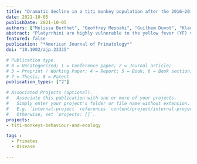 ```yaml
---
title: "Dramatic decline in a titi monkey population after the 2016–2018 sylvatic yellow fever outbreak in Brazil"
date: 2021-10-05
publishDate: 2021-10-05
authors: ["Mélissa Berthet", "Geoffrey Mesbahi", "Guilhem Duvot", "Klaus Zuberbühler", "Christiane Cäsar", "Júlio Cèsar Bicca‐Marques"]
abstract: "Platyrrhini are highly vulnerable to the yellow fever (YF) virus. From 2016 to 2018, the Atlantic Forest of southeast Brazil faced its worst sylvatic YF outbreak in about a century, thought to have killed thousands of primates. It is essential to assess the impact of this epidemic on threatened primate assemblages to design effective conservation strategies. In this study, we assessed the impact of the 2016–2018 YF outbreak on a geographically isolated population of Near Threatened black‐fronted titi monkeys (Callicebus nigrifrons) in two Atlantic Forest patches of the Santuário do Caraça, MG, Brazil. Extensive preoutbreak monitoring, conducted between 2008 and 2016, revealed that the home range and group sizes of the population remained stable. In 2016, the population size was estimated at 53–57 individuals in 11–12 groups. We conducted monitoring and playback surveys in 2019 and found that the population had decreased by 68% in one forest patch and completely vanished in the other, resulting in a combined decline of 80%. We discuss this severe loss of a previously stable population and conclude that it was highly likely caused by the YF outbreak. The remaining population is at risk of disappearing completely because of its small size and geographic isolation. A systematic population surveys of C. nigrifrons, along other sensible Platyrrhini species, is needed to re‐evaluate their current conservation status."
featured: false
publication: "*American Journal of Primatology*"
doi: "10.1002/ajp.23335"

# Publication type.
# 0 = Uncategorized; 1 = Conference paper; 2 = Journal article;
# 3 = Preprint / Working Paper; 4 = Report; 5 = Book; 6 = Book section;
# 7 = Thesis; 8 = Patent
publication_types: ["2"]

# Associated Projects (optional).
#   Associate this publication with one or more of your projects.
#   Simply enter your project's folder or file name without extension.
#   E.g. `internal-project` references `content/project/internal-project/index.md`.
#   Otherwise, set `projects: []`.
projects:
- titi-monkeys-behaviour-and-ecology

tags : 
  - Primates
  - Disease

---
```

